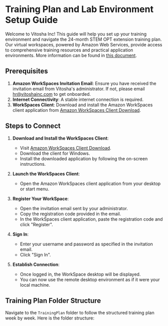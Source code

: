 # Training Plan and Lab Environment Setup Guide

Welcome to Vitosha Inc! This guide will help you set up your training environment and navigate the 24-month STEM OPT extension training plan. Our virtual workspaces, powered by Amazon Web Services, provide access to comprehensive training resources and practical application environments.
More information can be found in [this document](https://sites.google.com/vitoshainc.com/vitoshainci-983trainingplan).
## Prerequisites

1. **Amazon WorkSpaces Invitation Email**: Ensure you have received the invitation email from Vitosha's administrator. If not, please email hr@vitoshainc.com to get onboarded.
2. **Internet Connectivity**: A stable internet connection is required.
3. **WorkSpaces Client**: Download and install the Amazon WorkSpaces client application from [Amazon WorkSpaces Client Download](https://clients.amazonworkspaces.com/).

## Steps to Connect

1. **Download and Install the WorkSpaces Client**:
   - Visit [Amazon WorkSpaces Client Download](https://clients.amazonworkspaces.com/).
   - Download the client for Windows.
   - Install the downloaded application by following the on-screen instructions.

2. **Launch the WorkSpaces Client**:
   - Open the Amazon WorkSpaces client application from your desktop or start menu.

3. **Register Your WorkSpace**:
   - Open the invitation email sent by your administrator.
   - Copy the registration code provided in the email.
   - In the WorkSpaces client application, paste the registration code and click "Register".

4. **Sign In**:
   - Enter your username and password as specified in the invitation email.
   - Click "Sign In".

5. **Establish Connection**:
   - Once logged in, the WorkSpace desktop will be displayed.
   - You can now use the remote desktop environment as if it were your local machine.

## Training Plan Folder Structure

Navigate to the `TrainingPlan` folder to follow the structured training plan week by week. Here is the folder structure:

